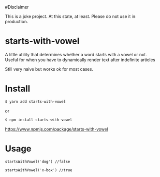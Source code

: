 #Disclaimer

This is a joke project. At this state, at least. Please do not use it in production.

# starts-with-vowel
A little utility that determines whether a word starts with a vowel or not. Useful for when you have to dynamically render text after indefinite articles

Still very naive but works ok for most cases.

# Install
```bash
$ yarn add starts-with-vowel
```
or
```bash
$ npm install starts-with-vowel
```
https://www.npmjs.com/package/starts-with-vowel


# Usage

`startsWithVowel('dog') //false`

`startsWithVowel('x-box') //true`
